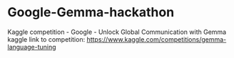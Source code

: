 # Google-Gemma-hackathon
Kaggle competition - Google - Unlock Global Communication with Gemma
kaggle link to competition: https://www.kaggle.com/competitions/gemma-language-tuning
